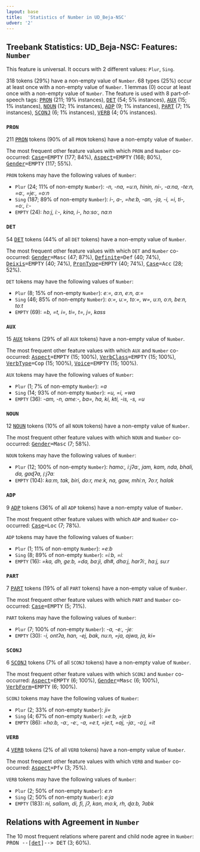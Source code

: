 ```yaml
---
layout: base
title:  'Statistics of Number in UD_Beja-NSC'
udver: '2'
---
```


## Treebank Statistics: UD_Beja-NSC: Features: `Number`

This feature is universal.
It occurs with 2 different values: `Plur`, `Sing`.

318 tokens (29%) have a non-empty value of `Number`.
68 types (25%) occur at least once with a non-empty value of `Number`.
1 lemmas (0) occur at least once with a non-empty value of `Number`.
The feature is used with 8 part-of-speech tags: <tt><a href="bej_nsc-pos-PRON.html">PRON</a></tt> (211; 19% instances), <tt><a href="bej_nsc-pos-DET.html">DET</a></tt> (54; 5% instances), <tt><a href="bej_nsc-pos-AUX.html">AUX</a></tt> (15; 1% instances), <tt><a href="bej_nsc-pos-NOUN.html">NOUN</a></tt> (12; 1% instances), <tt><a href="bej_nsc-pos-ADP.html">ADP</a></tt> (9; 1% instances), <tt><a href="bej_nsc-pos-PART.html">PART</a></tt> (7; 1% instances), <tt><a href="bej_nsc-pos-SCONJ.html">SCONJ</a></tt> (6; 1% instances), <tt><a href="bej_nsc-pos-VERB.html">VERB</a></tt> (4; 0% instances).

### `PRON`

211 <tt><a href="bej_nsc-pos-PRON.html">PRON</a></tt> tokens (90% of all `PRON` tokens) have a non-empty value of `Number`.

The most frequent other feature values with which `PRON` and `Number` co-occurred: <tt><a href="bej_nsc-feat-Case.html">Case</a></tt><tt>=EMPTY</tt> (177; 84%), <tt><a href="bej_nsc-feat-Aspect.html">Aspect</a></tt><tt>=EMPTY</tt> (168; 80%), <tt><a href="bej_nsc-feat-Gender.html">Gender</a></tt><tt>=EMPTY</tt> (117; 55%).

`PRON` tokens may have the following values of `Number`:

* `Plur` (24; 11% of non-empty `Number`): <em>-n, -na, =uːn, hinin, ni-, -aːna, -teːn, =aː, =jeː, =oːn</em>
* `Sing` (187; 89% of non-empty `Number`): <em>i-, a-, =heːb, -an, -ja, -i, =i, ti-, =oː, iː-</em>
* `EMPTY` (24): <em>hoːj, iː-, kina, i-, hoːsoː, naːn</em>

### `DET`

54 <tt><a href="bej_nsc-pos-DET.html">DET</a></tt> tokens (44% of all `DET` tokens) have a non-empty value of `Number`.

The most frequent other feature values with which `DET` and `Number` co-occurred: <tt><a href="bej_nsc-feat-Gender.html">Gender</a></tt><tt>=Masc</tt> (47; 87%), <tt><a href="bej_nsc-feat-Definite.html">Definite</a></tt><tt>=Def</tt> (40; 74%), <tt><a href="bej_nsc-feat-Deixis.html">Deixis</a></tt><tt>=EMPTY</tt> (40; 74%), <tt><a href="bej_nsc-feat-PronType.html">PronType</a></tt><tt>=EMPTY</tt> (40; 74%), <tt><a href="bej_nsc-feat-Case.html">Case</a></tt><tt>=Acc</tt> (28; 52%).

`DET` tokens may have the following values of `Number`:

* `Plur` (8; 15% of non-empty `Number`): <em>eː=, aːn, eːn, aː=</em>
* `Sing` (46; 85% of non-empty `Number`): <em>oː=, uː=, toː=, w=, uːn, oːn, beːn, toːt</em>
* `EMPTY` (69): <em>=b, =t, i=, ti=, t=, j=, kass</em>

### `AUX`

15 <tt><a href="bej_nsc-pos-AUX.html">AUX</a></tt> tokens (29% of all `AUX` tokens) have a non-empty value of `Number`.

The most frequent other feature values with which `AUX` and `Number` co-occurred: <tt><a href="bej_nsc-feat-Aspect.html">Aspect</a></tt><tt>=EMPTY</tt> (15; 100%), <tt><a href="bej_nsc-feat-VerbClass.html">VerbClass</a></tt><tt>=EMPTY</tt> (15; 100%), <tt><a href="bej_nsc-feat-VerbType.html">VerbType</a></tt><tt>=Cop</tt> (15; 100%), <tt><a href="bej_nsc-feat-Voice.html">Voice</a></tt><tt>=EMPTY</tt> (15; 100%).

`AUX` tokens may have the following values of `Number`:

* `Plur` (1; 7% of non-empty `Number`): <em>=a</em>
* `Sing` (14; 93% of non-empty `Number`): <em>=u, =i, =wa</em>
* `EMPTY` (36): <em>-am, -n, ameː-, ba=, ha, ki, kti, -is, -s, =u</em>

### `NOUN`

12 <tt><a href="bej_nsc-pos-NOUN.html">NOUN</a></tt> tokens (10% of all `NOUN` tokens) have a non-empty value of `Number`.

The most frequent other feature values with which `NOUN` and `Number` co-occurred: <tt><a href="bej_nsc-feat-Gender.html">Gender</a></tt><tt>=Masc</tt> (7; 58%).

`NOUN` tokens may have the following values of `Number`:

* `Plur` (12; 100% of non-empty `Number`): <em>hamoː, iːjʔaː, jam, kam, nda, bhali, da, gaɖʔa, i̠ːjʔaː</em>
* `EMPTY` (104): <em>kaːm, tak, biri, doːr, meːk, na, gaw, mhiːn, ʔoːr, halak</em>

### `ADP`

9 <tt><a href="bej_nsc-pos-ADP.html">ADP</a></tt> tokens (36% of all `ADP` tokens) have a non-empty value of `Number`.

The most frequent other feature values with which `ADP` and `Number` co-occurred: <tt><a href="bej_nsc-feat-Case.html">Case</a></tt><tt>=Loc</tt> (7; 78%).

`ADP` tokens may have the following values of `Number`:

* `Plur` (1; 11% of non-empty `Number`): <em>=eːb</em>
* `Sing` (8; 89% of non-empty `Number`): <em>=iːb, =iː</em>
* `EMPTY` (16): <em>=ka, dh, geːb, =da, baːji, dh#, dhaːj, harʔiː, haːj, suːr</em>

### `PART`

7 <tt><a href="bej_nsc-pos-PART.html">PART</a></tt> tokens (19% of all `PART` tokens) have a non-empty value of `Number`.

The most frequent other feature values with which `PART` and `Number` co-occurred: <tt><a href="bej_nsc-feat-Case.html">Case</a></tt><tt>=EMPTY</tt> (5; 71%).

`PART` tokens may have the following values of `Number`:

* `Plur` (7; 100% of non-empty `Number`): <em>-a, -eː, -jeː</em>
* `EMPTY` (30): <em>-i, ontʔa, han, -ej, bak, nuːn, =ja, ajwa, ja, ki=</em>

### `SCONJ`

6 <tt><a href="bej_nsc-pos-SCONJ.html">SCONJ</a></tt> tokens (7% of all `SCONJ` tokens) have a non-empty value of `Number`.

The most frequent other feature values with which `SCONJ` and `Number` co-occurred: <tt><a href="bej_nsc-feat-Aspect.html">Aspect</a></tt><tt>=EMPTY</tt> (6; 100%), <tt><a href="bej_nsc-feat-Gender.html">Gender</a></tt><tt>=Masc</tt> (6; 100%), <tt><a href="bej_nsc-feat-VerbForm.html">VerbForm</a></tt><tt>=EMPTY</tt> (6; 100%).

`SCONJ` tokens may have the following values of `Number`:

* `Plur` (2; 33% of non-empty `Number`): <em>ji=</em>
* `Sing` (4; 67% of non-empty `Number`): <em>=eːb, =jeːb</em>
* `EMPTY` (86): <em>=hoːb, -aː, -eː, -a, =eːt, =jeːt, =aj, -jaː, -oːj, =it</em>

### `VERB`

4 <tt><a href="bej_nsc-pos-VERB.html">VERB</a></tt> tokens (2% of all `VERB` tokens) have a non-empty value of `Number`.

The most frequent other feature values with which `VERB` and `Number` co-occurred: <tt><a href="bej_nsc-feat-Aspect.html">Aspect</a></tt><tt>=Pfv</tt> (3; 75%).

`VERB` tokens may have the following values of `Number`:

* `Plur` (2; 50% of non-empty `Number`): <em>eːn</em>
* `Sing` (2; 50% of non-empty `Number`): <em>eːja</em>
* `EMPTY` (183): <em>ni, sallam, di, fi, jʔ, kan, moːk, rh, ɖaːb, ʔabk</em>

## Relations with Agreement in `Number`

The 10 most frequent relations where parent and child node agree in `Number`:
<tt>PRON --[<tt><a href="bej_nsc-dep-det.html">det</a></tt>]--> DET</tt> (3; 60%).


